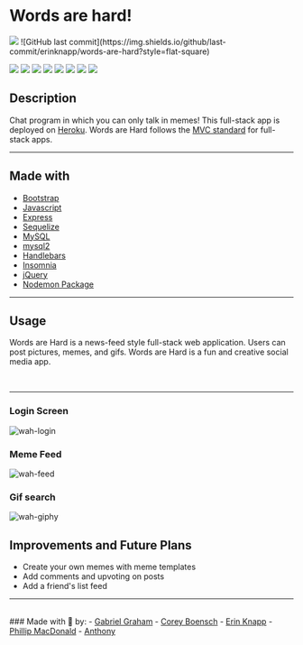 # Words are hard! 
<img src="https://github.com/erinknapp/words-are-hard/blob/develop/public/assets/images/lets%20do%20this.jpg">
![GitHub last commit](https://img.shields.io/github/last-commit/erinknapp/words-are-hard?style=flat-square)
<p>
    <img src="https://img.shields.io/badge/Javascript-yellow" />
    <img src="https://img.shields.io/badge/Express-orange" />
    <img src="https://img.shields.io/badge/Sequelize-blue"  />
    <img src="https://img.shields.io/badge/mySQL-blue"  />
    <img src="https://img.shields.io/badge/dotenv-green" />
    <img src="https://img.shields.io/badge/-Nodemon-green" />
    <img src="https://img.shields.io/badge/-Bootstrap-blueviolet" />
    <img src="https://img.shields.io/badge/-Handlebars-blueviolet" />
</p>

## Description
Chat program in which you can only talk in memes! This full-stack app is deployed on <a href="https://www.https://www.heroku.com/">Heroku</a>. Words are Hard follows the <a href="https://towardsdatascience.com/everything-you-need-to-know-about-mvc-architecture-3c827930b4c1">MVC standard</a> for full-stack apps.
<hr/>

## Made with
- <a href="https://getbootstrap.com/">Bootstrap</a>
- <a href="https://developer.mozilla.org/en-US/docs/Web/JavaScript">Javascript</a>
- <a href="https://www.npmjs.com/package/express">Express</a>
- <a href="https://www.npmjs.com/package/sequelize">Sequelize</a>
- <a href="https://www.mysql.com/">MySQL</a>
- <a href="https://www.npmjs.com/package/mysql2">mysql2</a>
- <a href="https://www.npmjs.com/package/express-handlebars">Handlebars</a>
- <a href="https://insomnia.rest/">Insomnia</a>
- <a href="https://jquery.com/">jQuery</a>
- <a href="https://www.npmjs.com/package/nodemon">Nodemon Package</a>
<hr/>

## Usage
Words are Hard is a news-feed style full-stack web application. Users can post pictures, memes, and gifs. Words are Hard is a fun and creative social media app.

<br/>
<hr/>

### Login Screen

![wah-login](https://user-images.githubusercontent.com/91582982/151898234-a07df3ec-8689-4218-81d4-066cb031b6cf.JPG)

### Meme Feed

![wah-feed](https://user-images.githubusercontent.com/91582982/151898258-392a674d-8970-465b-97dd-172b293af91b.JPG)

### Gif search

![wah-giphy](https://user-images.githubusercontent.com/91582982/151898275-9092cc7e-06dc-4f21-a338-24d56589bc9a.JPG)


## Improvements and Future Plans
- Create your own memes with meme templates
- Add comments and upvoting on posts
- Add a friend's list feed
<hr />
<br />
### Made with 💚 by:         
- <a class="mx-2 fs-7 mb-0" href="https://github.com/gr4ham18" target="_blank">Gabriel Graham</a>
- <a class="mx-2 fs-7 mb-0" href="https://github.com/cboensch6505" target="_blank">Corey Boensch</a>
- <a class="mx-2 fs-7 mb-0" href="https://github.com/erinknapp" target="_blank">Erin Knapp</a>
- <a class="mx-2 fs-7 mb-0" href="https://github.com/pmacdonald15" target="_blank">Phillip MacDonald</a>
- <a class="mx-2 fs-7 mb-0" href="https://github.com/Spooncodes" target="_blank">Anthony 


